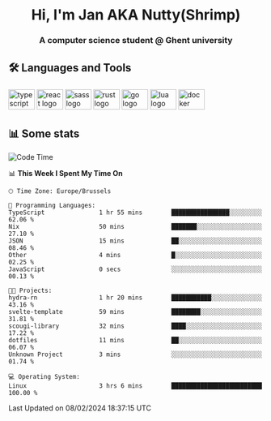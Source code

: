 <h1 align="center">Hi, I'm Jan AKA Nutty(Shrimp)</h1>
<h3 align="center">A computer science student @ Ghent university</h3>

<h2 align="left">🛠️ Languages and Tools</h2>

###

<div align="left">
  <img src="https://cdn.jsdelivr.net/gh/devicons/devicon/icons/typescript/typescript-original.svg" height="40" width="52" alt="typescript logo"  />
  <img src="https://cdn.jsdelivr.net/gh/devicons/devicon/icons/react/react-original.svg" height="40" width="52" alt="react logo"  />
  <img src="https://cdn.jsdelivr.net/gh/devicons/devicon/icons/sass/sass-original.svg" height="40" width="52" alt="sass logo"  />
  <img src="https://cdn.jsdelivr.net/gh/devicons/devicon/icons/rust/rust-plain.svg" height="40" width="52" alt="rust logo"  />
  <img src="https://cdn.jsdelivr.net/gh/devicons/devicon/icons/go/go-original.svg" height="40" width="52" alt="go logo"  />
  <img src="https://cdn.jsdelivr.net/gh/devicons/devicon/icons/lua/lua-original.svg" height="40" width="52" alt="lua logo"  />
  <img src="https://cdn.jsdelivr.net/gh/devicons/devicon/icons/docker/docker-original.svg" height="40" width="52" alt="docker logo"  />
</div>

<h2>📊 Some stats</h2>

<!--START_SECTION:waka-->
![Code Time](http://img.shields.io/badge/Code%20Time-4%2C183%20hrs%2023%20mins-blue)

📊 **This Week I Spent My Time On** 

```text
🕑︎ Time Zone: Europe/Brussels

💬 Programming Languages: 
TypeScript               1 hr 55 mins        ████████████████░░░░░░░░░   62.06 % 
Nix                      50 mins             ███████░░░░░░░░░░░░░░░░░░   27.10 % 
JSON                     15 mins             ██░░░░░░░░░░░░░░░░░░░░░░░   08.46 % 
Other                    4 mins              █░░░░░░░░░░░░░░░░░░░░░░░░   02.25 % 
JavaScript               0 secs              ░░░░░░░░░░░░░░░░░░░░░░░░░   00.13 % 

🐱‍💻 Projects: 
hydra-rn                 1 hr 20 mins        ███████████░░░░░░░░░░░░░░   43.16 % 
svelte-template          59 mins             ████████░░░░░░░░░░░░░░░░░   31.81 % 
scougi-library           32 mins             ████░░░░░░░░░░░░░░░░░░░░░   17.22 % 
dotfiles                 11 mins             ██░░░░░░░░░░░░░░░░░░░░░░░   06.07 % 
Unknown Project          3 mins              ░░░░░░░░░░░░░░░░░░░░░░░░░   01.74 % 

💻 Operating System: 
Linux                    3 hrs 6 mins        █████████████████████████   100.00 % 
```


 Last Updated on 08/02/2024 18:37:15 UTC
<!--END_SECTION:waka-->
